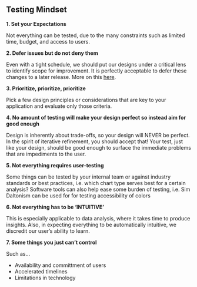 ## Testing Mindset

**1. Set your Expectations**

Not everything can be tested, due to the many constraints such as limited time, budget, and access to users.

**2. Defer issues but do not deny them**

Even with a tight schedule, we should put our designs under a critical lens to identify scope for improvement. It is perfectly acceptable to defer these changes to a later release. More on this [here](https://www.nngroup.com/articles/no-validate-in-ux/).

**3. Prioritize, prioritize, prioritize**

Pick a few design principles or considerations that are key to your application and evaluate only those criteria.

**4. No amount of testing will make your design perfect so instead aim for good enough**

Design is inherently about trade-offs, so your design will NEVER be perfect. In the spirit of iterative refinement, you should accept that! Your test, just like your design, should be good enough to surface the immediate problems that are impediments to the user.

**5. Not everything requires user-testing**

Some things can be tested by your internal team or against industry standards or best practices, i.e. which chart type serves best for a certain analysis?
Software tools can also help ease some burden of testing, i.e. Sim Daltonism can be used for for testing accessibility of colors 

**6. Not everything has to be ‘INTUITIVE’**

This is especially applicable to data analysis, where it takes time to produce insights. 
Also, in expecting everything to be automatically intuitive, we discredit our user’s ability to learn.

**7. Some things you just can’t control**

Such as...
* Availability and committment of users 
* Accelerated timelines
* Limitations in technology
